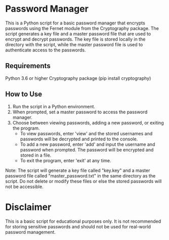 # Password Manager

This is a Python script for a basic password manager that encrypts passwords using the Fernet module from the Cryptography package. The script generates a key file and a master password file that are used to encrypt and decrypt passwords. The key file is stored locally in the directory with the script, while the master password file is used to authenticate access to the passwords.

## Requirements

Python 3.6 or higher
Cryptography package (pip install cryptography)

## How to Use

1. Run the script in a Python environment.
2. When prompted, set a master password to access the password manager.
3. Choose between viewing passwords, adding a new password, or exiting the program.
   - To view passwords, enter 'view' and the stored usernames and passwords will be decrypted and printed to the console.
   - To add a new password, enter 'add' and input the username and password when prompted. The password will be encrypted and stored in a file.
   - To exit the program, enter 'exit' at any time.

Note: The script will generate a key file called "key.key" and a master password file called "master_password.txt" in the same directory as the script. Do not delete or modify these files or else the stored passwords will not be accessible.

# Disclaimer

This is a basic script for educational purposes only. It is not recommended for storing sensitive passwords and should not be used for real-world password management.
